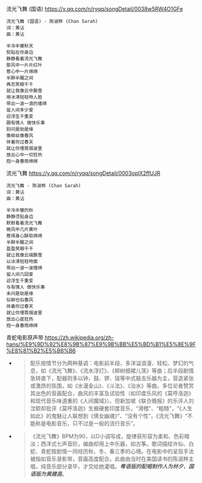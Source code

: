 
流光飞舞 (国语) https://y.qq.com/n/ryqq/songDetail/0038w5RW4O1GFe
```console
流光飞舞 (国语) - 陈淑桦 (Chan Sarah)
词：黄沾
曲：黄沾

半冷半暖秋天
熨贴在你身边
静静看着流光飞舞
那风中一片片红叶
惹心中一片绵绵
半醉半醒之间
再忍笑眼千千
就让我像云中飘雪
用冰清轻轻吻人脸
带出一波一浪的缠绵
留人间多少爱
迎浮生千重变
跟有情人 做快乐事
别问是劫是缘
像柳丝像春风
伴着你过春天
就让你埋首烟波里
放出心中一切狂热
抱一身春雨绵绵
```

流光飞舞 https://y.qq.com/n/ryqq/songDetail/0003oplX2ffUJR
```console
流光飞舞 - 陈淑桦 (Chan Sarah)
词：黄沾
曲：黄沾

半冷半暖的秋
静静烫贴身边
默默看着流光飞舞
晚风中几片黄叶
惹得身心酥软绵绵
半醉半醒之间
盈盈笑眼千千
就让我像云端飘雪
以冰清轻轻吻面
带出一波一波缠绵
留人间几回爱
迎浮生千重变
与有情人 做快乐事
未问是劫是缘
似柳也似春风
伴着你过春天
就让你埋首烟波里
放出心底狂热
抱一身春雨绵绵
```

青蛇电影原声带 https://zh.wikipedia.org/zh-hans/%E9%9D%92%E8%9B%87%E9%9B%BB%E5%BD%B1%E5%8E%9F%E8%81%B2%E5%B8%B6
- > 配乐按情节分为两种基调：电影前半段，多洋溢浪漫、轻松、梦幻的气息，如《流光飞舞》、《流水浮灯》、《柳树细裙儿荡》等曲；后半段剧情急转直下，配器则多以钟、鼓、锣、钹等中式敲击乐器为主，营造紧张或激昂的氛围，如《水漫金山》、《斗法》、《治水》等曲。多位论者赞赏其出色的音画配合，曲风的丰富及试验性（如印度乐风的《莫呼洛迦》和现代音乐味道重的《人间魔域》）。但新加坡《联合晚报》的乐评人刘汶錝却批评《莫呼洛迦》生搬硬套印度音乐，“滑稽”、“粗糙”，“《人生如此》的鬼魅让人联想到《倩女幽魂》”、“没有个性”，《流光飞舞》“不能称是电影音乐，只不过是一般的流行音乐”。
- > 《流光飞舞》BPM为90，以D小调写成，旋律获形容为柔和、色彩暗淡；西洋式七声音阶，编曲却用上中乐器，如古筝。歌词描绘许仙、白蛇、青蛇按剧情一同经历秋、冬、春三季的心境。在电影中的呈现手法被指如音乐录影带，音画高度配合。此曲由当时在美国读书的陈淑桦主唱，纯音乐部分录毕，才交给她灌唱。***粤语版的配唱制作人为林夕、国语版为黄建昌***。
